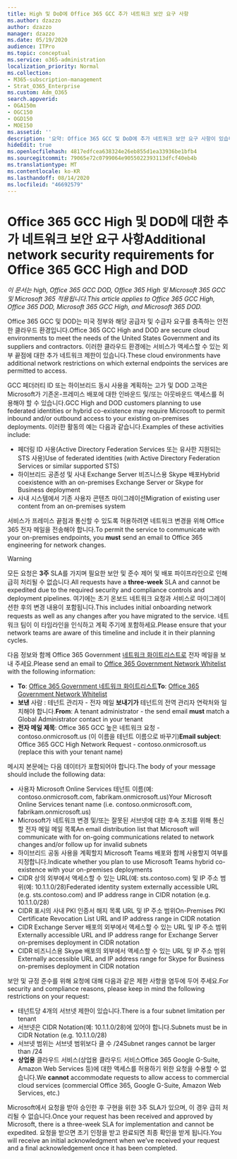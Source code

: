 ```yaml
---
title: High 및 DoD에 Office 365 GCC 추가 네트워크 보안 요구 사항
ms.author: dzazzo
author: dzazzo
manager: dzazzo
ms.date: 05/19/2020
audience: ITPro
ms.topic: conceptual
ms.service: o365-administration
localization_priority: Normal
ms.collection:
- M365-subscription-management
- Strat_O365_Enterprise
ms.custom: Adm_O365
search.appverid:
- OGA150m
- OGC150
- OGD150
- MOE150
ms.assetid: ''
description: '요약: Office 365 GCC 및 DoD에 추가 네트워크 보안 요구 사항이 있습니다.'
hideEdit: true
ms.openlocfilehash: 4817edfcea638324e26eb855d1ea33936be1bfb4
ms.sourcegitcommit: 79065e72c0799064e9055022393113dfcf40eb4b
ms.translationtype: MT
ms.contentlocale: ko-KR
ms.lasthandoff: 08/14/2020
ms.locfileid: "46692579"
---
```

# <a name="additional-network-security-requirements-for-office-365-gcc-high-and-dod"></a><span data-ttu-id="e7ef3-103">Office 365 GCC High 및 DOD에 대한 추가 네트워크 보안 요구 사항</span><span class="sxs-lookup"><span data-stu-id="e7ef3-103">Additional network security requirements for Office 365 GCC High and DOD</span></span>

<span data-ttu-id="e7ef3-104">*이 문서는 high, Office 365 GCC DOD, Office 365 High 및 Microsoft 365 GCC 및 Microsoft 365 적용됩니다.*</span><span class="sxs-lookup"><span data-stu-id="e7ef3-104">*This article applies to Office 365 GCC High, Office 365 DOD, Microsoft 365 GCC High, and Microsoft 365 DOD.*</span></span>

<span data-ttu-id="e7ef3-105">Office 365 GCC 및 DOD는 미국 정부와 해당 공급자 및 수급자 요구를 충족하는 안전한 클라우드 환경입니다.</span><span class="sxs-lookup"><span data-stu-id="e7ef3-105">Office 365 GCC High and DOD are secure cloud environments to meet the needs of the United States Government and its suppliers and contractors.</span></span>  <span data-ttu-id="e7ef3-106">이러한 클라우드 환경에는 서비스가 액세스할 수 있는 외부 끝점에 대한 추가 네트워크 제한이 있습니다.</span><span class="sxs-lookup"><span data-stu-id="e7ef3-106">These cloud environments have additional network restrictions on which external endpoints the services are permitted to access.</span></span>

<span data-ttu-id="e7ef3-107">GCC 페더러티 ID 또는 하이브리드 동시 사용을 계획하는 고가 및 DOD 고객은 Microsoft가 기존온-프레미스 배포에 대한 인바운드 및/또는 아웃바운드 액세스를 허용해야 할 수 있습니다.</span><span class="sxs-lookup"><span data-stu-id="e7ef3-107">GCC High and DOD customers planning to use federated identities or hybrid co-existence may require Microsoft to permit inbound and/or outbound access to your existing on-premises deployments.</span></span>  <span data-ttu-id="e7ef3-108">이러한 활동의 예는 다음과 같습니다.</span><span class="sxs-lookup"><span data-stu-id="e7ef3-108">Examples of these activities include:</span></span>

* <span data-ttu-id="e7ef3-109">페더링 ID 사용(Active Directory Federation Services 또는 유사한 지원되는 STS 사용)</span><span class="sxs-lookup"><span data-stu-id="e7ef3-109">Use of federated identities (with Active Directory Federation Services or similar supported STS)</span></span>
* <span data-ttu-id="e7ef3-110">하이브리드 공존성 및 사내 Exchange Server 비즈니스용 Skype 배포</span><span class="sxs-lookup"><span data-stu-id="e7ef3-110">Hybrid coexistence with an on-premises Exchange Server or Skype for Business deployment</span></span>
* <span data-ttu-id="e7ef3-111">사내 시스템에서 기존 사용자 콘텐츠 마이그레이션</span><span class="sxs-lookup"><span data-stu-id="e7ef3-111">Migration of existing user content from an on-premises system</span></span>

<span data-ttu-id="e7ef3-112">서비스가 프레미스 끝점과 통신할 수 있도록  허용하려면 네트워크 변경을 위해 Office 365 전자 메일을 전송해야 합니다.</span><span class="sxs-lookup"><span data-stu-id="e7ef3-112">To permit the service to communicate with your on-premises endpoints, you **must** send an email to Office 365 engineering for network changes.</span></span>

> [!WARNING]
> <span data-ttu-id="e7ef3-113">모든 요청은 **3주** SLA를 가지며 필요한 보안 및 준수 제어 및 배포 파이프라인으로 인해 급히 처리될 수 없습니다.</span><span class="sxs-lookup"><span data-stu-id="e7ef3-113">All requests have a **three-week** SLA and cannot be expedited due to the required security and compliance controls and deployment pipelines.</span></span>  <span data-ttu-id="e7ef3-114">여기에는 초기 온보드 네트워크 요청과 서비스로 마이그레이션한 후의 변경 내용이 포함됩니다.</span><span class="sxs-lookup"><span data-stu-id="e7ef3-114">This includes initial onboarding network requests as well as any changes after you have migrated to the service.</span></span>  <span data-ttu-id="e7ef3-115">네트워크 팀이 이 타임라인을 인식하고 계획 주기에 포함하세요.</span><span class="sxs-lookup"><span data-stu-id="e7ef3-115">Please ensure that your network teams are aware of this timeline and include it in their planning cycles.</span></span>

<span data-ttu-id="e7ef3-116">다음 정보와 함께 Office 365 Government [네트워크 화이트리스트로](mailto:o365gwlt@microsoft.com) 전자 메일을 보내 주세요.</span><span class="sxs-lookup"><span data-stu-id="e7ef3-116">Please send an email to [Office 365 Government Network Whitelist](mailto:o365gwlt@microsoft.com) with the following information:</span></span>

* <span data-ttu-id="e7ef3-117">**To**: [Office 365 Government 네트워크 화이트리스트](mailto:o365gwlt@microsoft.com)</span><span class="sxs-lookup"><span data-stu-id="e7ef3-117">**To**: [Office 365 Government Network Whitelist](mailto:o365gwlt@microsoft.com)</span></span>
* <span data-ttu-id="e7ef3-118">**보낸** 사람 : 테넌트 관리자 - 전자 메일 **보내기가** 테넌트의 전역 관리자 연락처와 일치해야 합니다.</span><span class="sxs-lookup"><span data-stu-id="e7ef3-118">**From**: A tenant administrator - the send email **must** match a Global Administrator contact in your tenant</span></span>
* <span data-ttu-id="e7ef3-119">**전자 메일 제목**: Office 365 GCC 높은 네트워크 요청 - contoso.onmicrosoft.us (이 이름을 테넌트 이름으로 바꾸기)</span><span class="sxs-lookup"><span data-stu-id="e7ef3-119">**Email subject**: Office 365 GCC High Network Request - contoso.onmicrosoft.us (replace this with your tenant name)</span></span>

<span data-ttu-id="e7ef3-120">메시지 본문에는 다음 데이터가 포함되어야 합니다.</span><span class="sxs-lookup"><span data-stu-id="e7ef3-120">The body of your message should include the following data:</span></span>

* <span data-ttu-id="e7ef3-121">사용자 Microsoft Online Services 테넌트 이름(예: contoso.onmicrosoft.com, fabrikam.onmicrosoft.us)</span><span class="sxs-lookup"><span data-stu-id="e7ef3-121">Your Microsoft Online Services tenant name (i.e. contoso.onmicrosoft.com, fabrikam.onmicrosoft.us)</span></span>
* <span data-ttu-id="e7ef3-122">Microsoft가 네트워크 변경 및/또는 잘못된 서브넷에 대한 후속 조치를 위해 통신할 전자 메일 메일 목록</span><span class="sxs-lookup"><span data-stu-id="e7ef3-122">An email distribution list that Microsoft will communicate with for on-going communications related to network changes and/or follow up for invalid subnets</span></span>
* <span data-ttu-id="e7ef3-123">하이브리드 공동 사용을 계획할지 Microsoft Teams 배포와 함께 사용할지 여부를 지정합니다.</span><span class="sxs-lookup"><span data-stu-id="e7ef3-123">Indicate whether you plan to use Microsoft Teams hybrid co-existence with your on-premises deployments</span></span>
* <span data-ttu-id="e7ef3-124">CIDR 상의 외부에서 액세스할 수 있는 URL(예: sts.contoso.com) 및 IP 주소 범위(예: 10.1.1.0/28)</span><span class="sxs-lookup"><span data-stu-id="e7ef3-124">Federated identity system externally accessible URL (e.g. sts.contoso.com) and IP address range in CIDR notation (e.g. 10.1.1.0/28)</span></span>
* <span data-ttu-id="e7ef3-125">CIDR 표시의 사내 PKI 인증서 해지 목록 URL 및 IP 주소 범위</span><span class="sxs-lookup"><span data-stu-id="e7ef3-125">On-Premises PKI Certificate Revocation List URL and IP address range in CIDR notation</span></span>
* <span data-ttu-id="e7ef3-126">CIDR Exchange Server 배포의 외부에서 액세스할 수 있는 URL 및 IP 주소 범위</span><span class="sxs-lookup"><span data-stu-id="e7ef3-126">Externally accessible URL and IP address range for Exchange Server on-premises deployment in CIDR notation</span></span>
* <span data-ttu-id="e7ef3-127">CIDR 비즈니스용 Skype 배포의 외부에서 액세스할 수 있는 URL 및 IP 주소 범위</span><span class="sxs-lookup"><span data-stu-id="e7ef3-127">Externally accessible URL and IP address range for Skype for Business on-premises deployment in CIDR notation</span></span>

<span data-ttu-id="e7ef3-128">보안 및 규정 준수를 위해 요청에 대해 다음과 같은 제한 사항을 염두에 두어 주세요.</span><span class="sxs-lookup"><span data-stu-id="e7ef3-128">For security and compliance reasons, please keep in mind the following restrictions on your request:</span></span>

* <span data-ttu-id="e7ef3-129">테넌트당 4개의 서브넷 제한이 있습니다.</span><span class="sxs-lookup"><span data-stu-id="e7ef3-129">There is a four subnet limitation per tenant</span></span>
* <span data-ttu-id="e7ef3-130">서브넷은 CIDR Notation(예: 10.1.1.0/28)에 있어야 합니다.</span><span class="sxs-lookup"><span data-stu-id="e7ef3-130">Subnets must be in CIDR Notation (e.g. 10.1.1.0/28)</span></span>
* <span data-ttu-id="e7ef3-131">서브넷 범위는 서브넷 범위보다 클 수 /24</span><span class="sxs-lookup"><span data-stu-id="e7ef3-131">Subnet ranges cannot be larger than /24</span></span>
* <span data-ttu-id="e7ef3-132">**상업용** 클라우드 서비스(상업용 클라우드 서비스Office 365 Google G-Suite, Amazon Web Services 등)에 대한 액세스를 허용하기 위한 요청을 수용할 수 없습니다.</span><span class="sxs-lookup"><span data-stu-id="e7ef3-132">We **cannot** accommodate requests to allow access to commercial cloud services (commercial Office 365, Google G-Suite, Amazon Web Services, etc.)</span></span>

<span data-ttu-id="e7ef3-133">Microsoft에서 요청을 받아 승인한 후 구현을 위한 3주 SLA가 있으며, 이 경우 급히 처리될 수 없습니다.</span><span class="sxs-lookup"><span data-stu-id="e7ef3-133">Once your request has been received and approved by Microsoft, there is a three-week SLA for implementation and cannot be expedited.</span></span>  <span data-ttu-id="e7ef3-134">요청을 받으면 초기 인정을 받고 완료되면 최종 확인을 받게 됩니다.</span><span class="sxs-lookup"><span data-stu-id="e7ef3-134">You will receive an initial acknowledgment when we’ve received your request and a final acknowledgement once it has been completed.</span></span>
